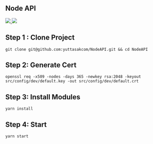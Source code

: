 ## Node API
<p align="left">
  <a href="https://travis-ci.org/yuttasakcom/NodeAPI">
    <img src="https://api.travis-ci.org/yuttasakcom/NodeAPI.svg?branch=master" />
  </a>
  <a title="CII Best Practices" href="https://bestpractices.coreinfrastructure.org/projects/1169"><img src="https://bestpractices.coreinfrastructure.org/projects/1169/badge"></a>
</p>

## Step 1 : Clone Project
```
git clone git@github.com:yuttasakcom/NodeAPI.git && cd NodeAPI
```

## Step 2: Generate Cert
```
openssl req -x509 -nodes -days 365 -newkey rsa:2048 -keyout src/config/dev/default.key -out src/config/dev/default.crt
```

## Step 3: Install Modules
```
yarn install
```

## Step 4: Start 
```
yarn start
```
